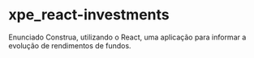 # xpe_react-investments

Enunciado
Construa, utilizando o React, uma aplicação para informar a evolução de
rendimentos de fundos.
